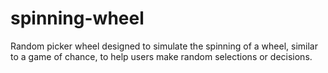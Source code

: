 # spinning-wheel
Random picker wheel designed to simulate the spinning of a wheel, similar to a game of chance, to help users make random selections or decisions.
